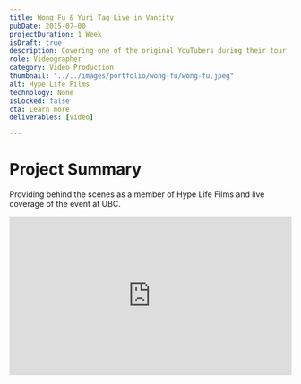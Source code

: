 ```yaml
---
title: Wong Fu & Yuri Tag Live in Vancity
pubDate: 2015-07-00
projectDuration: 1 Week
isDraft: true
description: Covering one of the original YouTubers during their tour.
role: Videographer
category: Video Production
thumbnail: "../../images/portfolio/wong-fu/wong-fu.jpeg"
alt: Hype Life Films
technology: None
isLocked: false
cta: Learn more
deliverables: [Video]

---
```

 
# Project Summary
Providing behind the scenes as a member of Hype Life Films and live coverage of the event at UBC.

<div class="video-container" align="center">
<iframe style="aspect-ratio: 16/9" width="100%" src="https://www.youtube.com/watch?v=qlFWh9TmLNw" title="YouTube video player" title="YouTube video player" frameborder="0" allow="accelerometer; autoplay; clipboard-write; encrypted-media; gyroscope; picture-in-picture; web-share" allowfullscreen></iframe>
</div>







